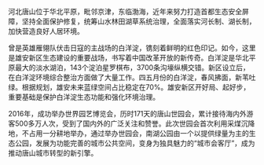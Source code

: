 河北唐山位于华北平原，毗邻京津，东临渤海，近年来努力打造首都生态安全屏障，坚持全面保护修复，统筹山水林田湖草系统治理，全面落实河长制、湖长制，加快营造良好人居环境。

曾是英雄雁翎队伏击日寇的主战场的白洋淀，镌刻着鲜明的红色印记。如今，这里是雄安新区生态建设的重要战场，书写着中国改革开放的新传奇。白洋淀是华北平原最大的淡水湖泊，143个淀泊星罗棋布，3700条沟壕纵横交错。新区设立后，在白洋淀环境综合整治方面做了大量工作。四五月份的白洋淀，春风拂面，新苇吐绿。根据规划，雄安未来蓝绿空间占比稳定在70%。雄安新区开好局、起好步，重要基础是保护白洋淀生态功能和强化环境治理。

2016年，成功举办世界园艺博览会，历时171天的唐山世园会，累计接待海内外游客500多万人次，受到了国内外的广泛关注和赞誉。此次世园会首次利用采煤沉降地，不占用一分耕地举办，通过举办世园会，南湖公园由一个以提供绿量为主的生态公园，发展为功能完善的城市公共空间，变身为独具魅力的“城市会客厅”，成为推动唐山城市转型的新引擎。
